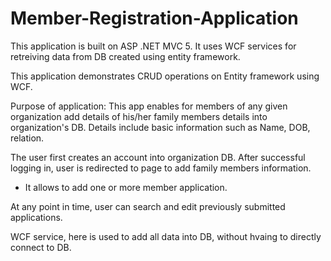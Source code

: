 # Member-Registration-Application

This application is built on ASP .NET MVC 5.
It uses WCF services for retreiving data from DB created using entity framework.

This application demonstrates CRUD operations on Entity framework using WCF.

Purpose of application:
This app enables for members of any given organization add details of his/her family members details into organization's DB.
Details include basic information such as Name, DOB, relation.

The user first creates an account into organization DB.
After successful logging in, user is redirected to page to add family members information.
  - It allows to add one or more member application.
 
 At any point in time, user can search and edit previously submitted applications.
 
 WCF service, here is used to add all data into DB, without hvaing to directly connect to DB.
 
 
 



